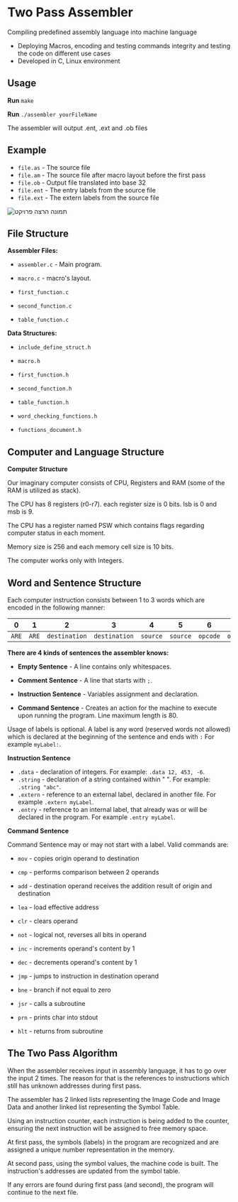 
# Two Pass Assembler

 Compiling predefined assembly language into machine language
- Deploying Macros, encoding and testing commands integrity and testing the code on
   different use cases
- Developed in C, Linux environment


## Usage

**Run** `make`

 **Run** `./assembler yourFileName`
 
 The assembler will output .ent, .ext and .ob files
## Example
- `file.as` - The source file
- `file.am` - The source file after macro layout before the first pass
- `file.ob` - Output file translated into base 32
- `file.ent` - The entry labels from the source file
- `file.ext` - The extern labels from the source file


![תמונה הרצה פרויקט](https://user-images.githubusercontent.com/125824958/221407253-d6f66b27-9771-4985-85fe-4e086031ee28.png)



## File Structure
**Assembler Files:**

- `assembler.c` - Main program.

- `macro.c` - macro's layout.

- `first_function.c`

- `second_function.c`

- `table_function.c`


**Data Structures:**

- `include_define_struct.h`

- `macro.h`

- `first_function.h`

- `second_function.h`

- `table_function.h`

- `word_checking_functions.h`

- `functions_document.h`


## Computer and Language Structure
**Computer Structure**

Our imaginary computer consists of CPU, Registers and RAM (some of the RAM is utilized as stack).

The CPU has 8 registers (r0-r7). each register size is 0 bits. lsb is 0 and msb is 9.

The CPU has a register named PSW which contains flags regarding computer status in each moment.

Memory size is 256 and each memory cell size is 10 bits.

The computer works only with Integers.
## Word and Sentence Structure

Each computer instruction consists between 1 to 3 words which are encoded in the following manner:

| 0       |    1  | 2             | 3             | 4        | 5        | 6        | 7        | 8        | 9        |
| :---:   | :---: | :---:         | :---:         | :---:    | :---:    | :---:    | :---:    | :---:    | :---:    |
|   `ARE` | `ARE` | `destination` | `destination` | `source` | `source` | `opcode` | `opcode` | `opcode` | `opcode` |


**There are 4 kinds of sentences the assembler knows:**
- **Empty Sentence** - A line contains only whitespaces.

- **Comment Sentence** - A line that starts with `;`.

- **Instruction Sentence** - Variables assignment and declaration.

- **Command Sentence** - Creates an action for the machine to execute upon running the program.
Line maximum length is 80.

Usage of labels is optional. A label is any word (reserved words not allowed) which is declared at the beginning of the sentence and ends with  `:`  For example `myLabel:`.

**Instruction Sentence**

- `.data` - declaration of integers. For example: `.data 12, 453, -6`.
- `.string` - declaration of a string contained within " ". For example: `.string "abc"`.
- `.extern` - reference to an external label, declared in another file. For example `.extern myLabel`.
- `.entry` - reference to an internal label, that already was or will be declared in the program. For example `.entry myLabel`.

**Command Sentence**

Command Sentence may or may not start with a label. Valid commands are:

- `mov` - copies origin operand to destination

- `cmp` - performs comparison between 2 operands

- `add` - destination operand receives the addition result of origin and destination

- `lea` - load effective address

- `clr` - clears operand

- `not` - logical not, reverses all bits in operand

- `inc` - increments operand's content by 1

- `dec` - decrements operand's content by 1

- `jmp` - jumps to instruction in destination operand

- `bne` - branch if not equal to zero

- `jsr` - calls a subroutine

- `prn` - prints char into stdout

- `hlt` - returns from subroutine



## The Two Pass Algorithm

When the assembler receives input in assembly language, it has to go over the input 2 times. The reason for that is the references to instructions which still has unknown addresses during first pass.

The assembler has 2 linked lists representing the Image Code and Image Data and another linked list representing the Symbol Table.

Using an instruction counter, each instruction is being added to the counter, ensuring the next instruction will be assigned to free memory space.

At first pass, the symbols (labels) in the program are recognized and are assigned a unique number representation in the memory.

At second pass, using the symbol values, the machine code is built. The instruction's addresses are updated from the symbol table.

If any errors are found during first pass (and second), the program will continue to the next file.

